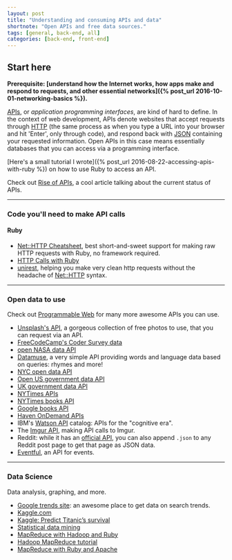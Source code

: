 ```yaml
---
layout: post
title: "Understanding and consuming APIs and data"
shortnote: "Open APIs and free data sources."
tags: [general, back-end, all]
categories: [back-end, front-end]
---
```


## Start here

**Prerequisite: [understand how the Internet works, how apps make and respond to requests, and other essential networks]({% post_url 2016-10-01-networking-basics %}).**

[APIs](https://en.wikipedia.org/wiki/Application_programming_interface), or *application programming interfaces*, are kind of hard to define. In the context of web development, APIs denote websites that accept requests through [HTTP](http://www.w3schools.com/tags/ref_httpmethods.asp) (the same process as when you type a URL into your browser and hit 'Enter', only through code), and respond back with [JSON](http://www.w3schools.com/json/) containing your requested information. Open APIs in this case means essentially databases that you can access via a programming interface.

[Here's a small tutorial I wrote]({% post_url 2016-08-22-accessing-apis-with-ruby %}) on how to use Ruby to access an API.

Check out [Rise of APIs](http://techcrunch.com/2016/05/21/the-rise-of-apis/?ncid=rss&utm_source=feedburner&utm_medium=feed&utm_campaign=Feed%3A+Techcrunch+%28TechCrunch%29), a cool article talking about the current status of APIs.

<hr>

### Code you'll need to make API calls

#### Ruby
* [Net::HTTP Cheatsheet](http://www.rubyinside.com/nethttp-cheat-sheet-2940.html), best short-and-sweet support for making raw HTTP requests with Ruby, no framework required.
* [HTTP Calls with Ruby](https://blog.codeship.com/http-calls-ruby/?utm_source=rubyweekly&utm_medium=email)
* [unirest](http://unirest.io/ruby), helping you make very clean http requests without the headache of [Net::HTTP](http://ruby-doc.org/stdlib-2.3.1/libdoc/net/http/rdoc/Net/HTTP.html) syntax.

<hr>

### Open data to use
Check out [Programmable Web](http://www.programmableweb.com/apis/directory) for many more awesome APIs you can use.

* [Unsplash's API](https://unsplash.com/developers), a gorgeous collection of free photos to use, that you can request via an API.
* [FreeCodeCamp's Coder Survey data](https://github.com/FreeCodeCamp/2016-new-coder-survey)
* [open NASA data API](https://data.nasa.gov/)
* [Datamuse](http://www.datamuse.com/api/), a very simple API providing words and language data based on queries: rhymes and more!
* [NYC open data API](https://nycopendata.socrata.com/data)
* [Open US government data API](http://www.data.gov/)
* [UK government data API](https://data.gov.uk/)
* [NYTimes APIs](http://developer.nytimes.com/docs)
* [NYTimes books API](http://developer.nytimes.com/docs/books_api/)
* [Google books API](http://storage.googleapis.com/books/ngrams/books/datasetsv2.html)
* [Haven OnDemand APIs](https://dev.havenondemand.com/apis)
* IBM's [Watson API](http://www.ibm.com/watson/developercloud/services-catalog.html) catalog: APIs for the "cognitive era".
* The [Imgur API](https://api.imgur.com/endpoints), making API calls to Imgur.
* Reddit: while it has an [official API](https://www.reddit.com/dev/api/), you can also append `.json` to any Reddit post page to get that page as JSON data.
* [Eventful](http://api.eventful.com/), an API for events.

<hr>

### Data Science
Data analysis, graphing, and more.

* [Google trends site](http://www.google.com/trends/explore#cmpt=q&tz=Etc%2FGMT%2B4): an awesome place to get data on search trends.
* [Kaggle.com](https://www.kaggle.com/competitions)
* [Kaggle: Predict Titanic’s survival](https://www.kaggle.com/c/titanic)
* [Statistical data mining](http://www.autonlab.org/tutorials/)
* [MapReduce with Hadoop and Ruby](https://speakerdeck.com/swanandp/build-your-first-mapreduce-with-hadoop-and-ruby)
* [Hadoop MapReduce tutorial](https://hadoop.apache.org/docs/r1.2.1/mapred_tutorial.html)
* [MapReduce with Ruby and Apache](http://blog.cloudera.com/blog/2011/01/map-reduce-with-ruby-using-apache-hadoop/)
